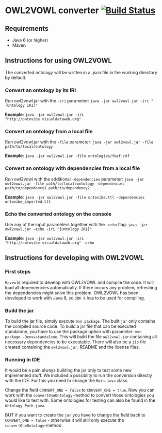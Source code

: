 OWL2VOWL converter [![Build Status](https://travis-ci.org/VisualDataWeb/OWL2VOWL.svg)](https://travis-ci.org/VisualDataWeb/OWL2VOWL)
==================

Requirements
------------
*   Java 6 (or higher)
*   Maven


Instructions for using OWL2VOWL
------------

The converted ontology will be written in a .json file in the working directory by default.

### Convert an ontology by its IRI
Run owl2vowl.jar with the `-iri` parameter: `java -jar owl2vowl.jar -iri "[Ontology IRI]"`

**Example**: `java -jar owl2vowl.jar -iri "http://ontovibe.visualdataweb.org"`


### Convert an ontology from a local file
Run owl2vowl.jar with the `-file` parameter: `java -jar owl2vowl.jar -file path/to/local/ontology`

**Example**: `java -jar owl2vowl.jar -file ontologies/foaf.rdf`


### Convert an ontology with dependencies from a local file
Run owl2vowl with the additional `-dependencies` parameter: `java -jar owl2vowl.jar -file path/to/local/ontology -dependencies path/to/dependency1 path/to/dependency2 ...`

**Example**: `java -jar owl2vowl.jar -file ontovibe.ttl -dependencies ontovibe_imported.ttl`


### Echo the converted ontology on the console
Use any of the input parameters together with the `-echo` flag: `java -jar owl2vowl.jar -echo -iri "[Ontology IRI]"`

**Example**: `java -jar owl2vowl.jar -iri "http://ontovibe.visualdataweb.org" -echo`

Instructions for developing with OWL2VOWL
-----------

### First steps
`Maven` is required to develop with OWL2VOWL and compile the code. It will load all dependencies automatically. If there occurs any problem, refreshing the dependencies might solve this problem.
OWL2VOWL has been developed to work with Java 6, so `JDK 6` has to be used for compiling.

### Build the jar
To build the jar file, simply execute `mvn package`. The built `jar` only contains the compiled source code. 
To build a jar file that can be executed standalone, you have to use the package option with parameter: `mvn package -Denv=standalone`. This will build the file `owl2vowl.jar` containing all necessary dependencies to be executable. There will also be a `zip` file created containing the `owl2vowl.jar`, README and the license files.

### Running in IDE
It would be a pain always building the jar only to test some new implemented stuff. We included a possiblity to run the conversion directly with the IDE. For this you need to change the `Main.java` class.

Change the field `CONVERT_ONE = false` to `CONVERT_ONE = true`. Now you can work with the `convertOneOntology`-method to convert those ontologies you would like to test with. Some ontologies for testing can also be found in the `Ontology_Path.java`.

BUT if you want to create the `jar` you have to change the field back to `CONVERT_ONE = false` - otherwise it will still only execute the `convertOneOntology`-method.
